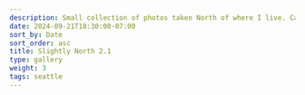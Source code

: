 ```yaml
---
description: Small collection of photos taken North of where I live. Calling this collection "2.1" since not only is there already a "Slightly North" collection, but these photos are just the ones I took with my Fuji X-E3 and iPhone. I have a roll of Lomo Blurple from my Pentax 17 that needs developing.
date: 2024-09-21T18:30:00-07:00
sort_by: Date
sort_order: asc
title: Slightly North 2.1
type: gallery
weight: 3
tags: seattle
---
```

